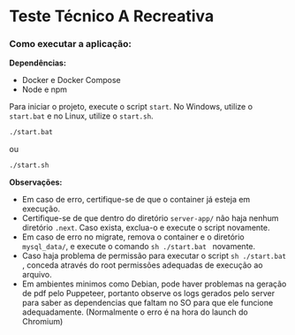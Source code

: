 
# Teste Técnico A Recreativa

### Como executar a aplicação:

**Dependências:**

- Docker e Docker Compose
- Node e npm

Para iniciar o projeto, execute o script `start`. No Windows, utilize o `start.bat` e no Linux, utilize o `start.sh`.

```sh
./start.bat
```
ou
```sh
./start.sh
```

**Observações:**

- Em caso de erro, certifique-se de que o container já esteja em execução.
- Certifique-se de que dentro do diretório `server-app/` não haja nenhum diretório `.next`. Caso exista, exclua-o e execute o script novamente.
- Em caso de erro no migrate, remova o container e o diretório `mysql_data/`, e execute o comando ```sh ./start.bat ``` novamente.
- Caso haja problema de permissão para executar o script ```sh ./start.bat ```, conceda através do root permissões adequadas de execução ao arquivo.
- Em ambientes minimos como Debian, pode haver problemas na geração de pdf pelo Puppeteer, portanto observe os logs gerados pelo server para saber as dependencias que faltam no SO para que ele funcione adequadamente. (Normalmente o erro é na hora do launch do Chromium)
